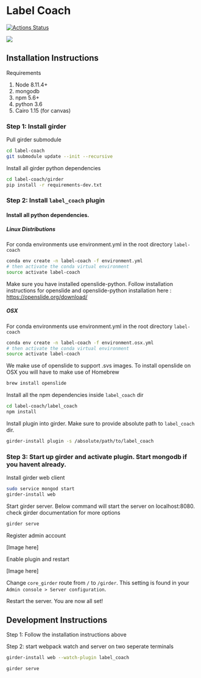 # Label Coach

[![Actions Status](https://github.com/chaitanya2334/label-coach/workflows/build/badge.svg)](https://github.com/chaitanya2334/label-coach/actions)

![](images/label_coach.png)
## Installation Instructions

Requirements
1. Node 8.11.4+
2. mongodb
3. npm 5.6+
4. python 3.6
5. Cairo 1.15 (for canvas)

### Step 1: Install girder

Pull girder submodule
```bash
cd label-coach
git submodule update --init --recursive
```
Install all girder python dependencies
```bash
cd label-coach/girder
pip install -r requirements-dev.txt
```

### Step 2: Install `label_coach` plugin

#### Install all python dependencies. 

##### Linux Distributions
For conda environments use environment.yml in the root directory `label-coach` 
```bash
conda env create -n label-coach -f environment.yml
# then activate the conda virtual environment
source activate label-coach
```
Make sure you have installed openslide-python. Follow installation instructions for openslide and openslide-python installation here : https://openslide.org/download/


##### OSX
For conda environments use environment.yml in the root directory `label-coach` 
```bash
conda env create -n label-coach -f environment.osx.yml
# then activate the conda virtual environment
source activate label-coach
```

We make use of openslide to support .svs images. To install openslide on OSX you will have to make use of Homebrew

```bash
brew install openslide
```



Install all the npm dependencies inside `label_coach` dir
```bash
cd label-coach/label_coach
npm install
```

Install plugin into girder. Make sure to provide absolute path to `label_coach` dir.
```bash
girder-install plugin -s /absolute/path/to/label_coach
```

### Step 3: Start up girder and activate plugin.  Start mongodb if you havent already.

Install girder web client
```bash
sudo service mongod start
girder-install web
```

Start girder server. Below command will start the server on localhost:8080. check girder documentation 
for more options
```bash
girder serve
```

Register admin account 

[Image here]

Enable plugin and restart

[Image here]

Change `core_girder` route from `/` to `/girder`. This setting is found in your `Admin console > Server configuration`.

Restart the server. You are now all set!

## Development Instructions

Step 1: Follow the installation instructions above 

Step 2: start webpack watch and server on two seperate terminals
```bash
girder-install web --watch-plugin label_coach 
```

```bash
girder serve
```

